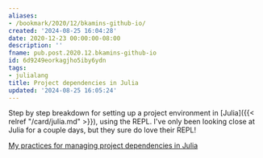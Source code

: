 ```yaml
---
aliases:
- /bookmark/2020/12/bkamins-github-io/
created: '2024-08-25 16:04:28'
date: 2020-12-23 00:00:00-08:00
description: ''
fname: pub.post.2020.12.bkamins-github-io
id: 6d9249eorkagjho5iby6ydn
tags:
- julialang
title: Project dependencies in Julia
updated: '2024-08-25 16:05:24'
---
```


Step by step breakdown for setting up a project environment in [Julia]({{< relref "/card/julia.md" >}}), using the REPL. I've only been looking close at Julia for a couple days, but they sure do love their REPL!

[My practices for managing project dependencies in Julia](https://bkamins.github.io/julialang/2020/05/18/project-workflow.html)